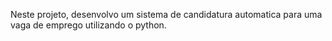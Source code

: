 Neste projeto, desenvolvo um sistema de candidatura automatica para uma vaga de emprego utilizando o python.
